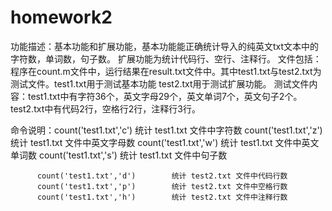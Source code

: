 # homework2
功能描述：基本功能和扩展功能，基本功能能正确统计导入的纯英文txt文本中的字符数，单词数，句子数。    扩展功能为统计代码行、空行、注释行。
文件包括：程序在count.m文件中，运行结果在result.txt文件中。其中test1.txt与test2.txt为测试文件。test1.txt用于测试基本功能    test2.txt用于测试扩展功能。
测试文件内容：test1.txt中有字符36个，英文字母29个，英文单词7个，英文句子2个。test2.txt中有代码2行，空格行2行，注释行3行。

命令说明：count('test1.txt','c')        统计 test1.txt 文件中字符数
          count('test1.txt','z')        统计 test1.txt 文件中英文字母数
          count('test1.txt','w')        统计 test1.txt 文件中英文单词数
          count('test1.txt','s')        统计 test1.txt 文件中句子数

 
          count('test1.txt','d')        统计 test2.txt 文件中代码行数
          count('test1.txt','p')        统计 test2.txt 文件中空格行数
          count('test1.txt','h')        统计 test2.txt 文件中注释行数
